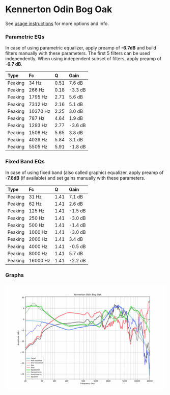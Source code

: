 # Kennerton Odin Bog Oak
See [usage instructions](https://github.com/jaakkopasanen/AutoEq#usage) for more options and info.

### Parametric EQs
In case of using parametric equalizer, apply preamp of **-6.7dB** and build filters manually
with these parameters. The first 5 filters can be used independently.
When using independent subset of filters, apply preamp of **-6.7 dB**.

| Type    | Fc       |    Q | Gain    |
|:--------|:---------|:-----|:--------|
| Peaking | 34 Hz    | 0.51 | 7.6 dB  |
| Peaking | 266 Hz   | 0.18 | -3.3 dB |
| Peaking | 1795 Hz  | 2.71 | 5.6 dB  |
| Peaking | 7312 Hz  | 2.16 | 5.1 dB  |
| Peaking | 10370 Hz | 2.25 | 3.0 dB  |
| Peaking | 787 Hz   | 4.64 | 1.9 dB  |
| Peaking | 1293 Hz  | 2.77 | -3.6 dB |
| Peaking | 1508 Hz  | 5.65 | 3.8 dB  |
| Peaking | 4039 Hz  | 5.84 | 3.1 dB  |
| Peaking | 5505 Hz  | 5.91 | -1.8 dB |

### Fixed Band EQs
In case of using fixed band (also called graphic) equalizer, apply preamp of **-7.6dB**
(if available) and set gains manually with these parameters.

| Type    | Fc       |    Q | Gain    |
|:--------|:---------|:-----|:--------|
| Peaking | 31 Hz    | 1.41 | 7.1 dB  |
| Peaking | 62 Hz    | 1.41 | 2.6 dB  |
| Peaking | 125 Hz   | 1.41 | -1.5 dB |
| Peaking | 250 Hz   | 1.41 | -3.0 dB |
| Peaking | 500 Hz   | 1.41 | -1.4 dB |
| Peaking | 1000 Hz  | 1.41 | -3.0 dB |
| Peaking | 2000 Hz  | 1.41 | 3.4 dB  |
| Peaking | 4000 Hz  | 1.41 | -0.5 dB |
| Peaking | 8000 Hz  | 1.41 | 5.7 dB  |
| Peaking | 16000 Hz | 1.41 | -2.2 dB |

### Graphs
![](./Kennerton%20Odin%20Bog%20Oak.png)